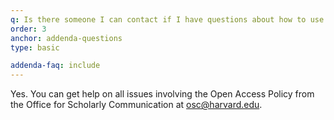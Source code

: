 ```yaml
---
q: Is there someone I can contact if I have questions about how to use the addendum generator?
order: 3
anchor: addenda-questions
type: basic

addenda-faq: include
---
```

Yes. You can get help on all issues involving the Open Access Policy from the Office for Scholarly Communication at [osc@harvard.edu](mailto:osc@harvard.edu).
